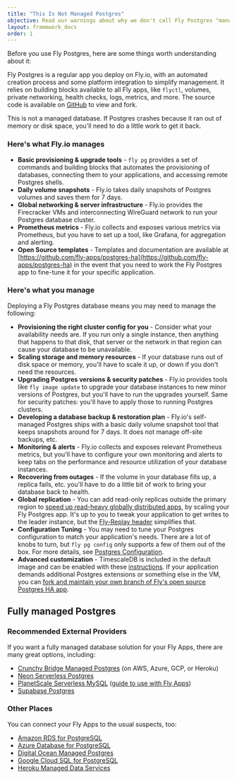 ```yaml
---
title: "This Is Not Managed Postgres"
objective: Read our warnings about why we don't call Fly Postgres "managed"!
layout: framework_docs
order: 1
---
```


Before you use Fly Postgres, here are some things worth understanding about it:

Fly Postgres is a regular app you deploy on Fly.io, with an automated creation process and some platform integration to simplify management. It relies on building blocks available to all Fly apps, like `flyctl`, volumes, private networking, health checks, logs, metrics, and more. The source code is available on [GitHub](https://github.com/fly-apps/postgres-ha) to view and fork.

This is not a managed database. If Postgres crashes because it ran out of memory or disk space, you'll need to do a little work to get it back.

### Here's what Fly.io manages

- **Basic provisioning & upgrade tools** - `fly pg` provides a set of commands and building blocks that automates the provisioning of databases, connecting them to your applications, and accessing remote Postgres shells.
- **Daily volume snapshots** - Fly.io takes daily snapshots of Postgres volumes and saves them for 7 days.
- **Global networking & server infrastructure** - Fly.io provides the Firecracker VMs and interconnecting WireGuard network to run your Postgres database cluster.
- **Prometheus metrics** - Fly.io collects and exposes various metrics via Prometheus, but you have to set up a tool, like Grafana, for aggregation and alerting.
- **Open Source templates** - Templates and documentation are available at [https://github.com/fly-apps/postgres-ha](https://github.com/fly-apps/postgres-ha) in the event that you need to work the Fly Postgres app to fine-tune it for your specific application.

### Here's what you manage

Deploying a Fly Postgres database means you may need to manage the following:

- **Provisioning the right cluster config for you** - Consider what your availability needs are. If you run only a single instance, then anything that happens to that disk, that server or the network in that region can cause your database to be unavailable.
- **Scaling storage and memory resources** - If your database runs out of disk space or memory, you'll have to scale it up, or down if you don't need the resources.
- **Upgrading Postgres versions & security patches** - Fly.io provides tools like `fly image update` to upgrade your database instances to new minor versions of Postgres, but you'll have to run the upgrades yourself. Same for security patches: you'll have to apply those to running Postgres clusters.
- **Developing a database backup & restoration plan** - Fly.io's self-managed Postgres ships with a basic daily volume snapshot tool that keeps snapshots around for 7 days. It does not manage off-site backups, etc.
- **Monitoring & alerts** - Fly.io collects and exposes relevant Prometheus metrics, but you'll have to configure your own monitoring and alerts to keep tabs on the performance and resource utilization of your database instances.
- **Recovering from outages** - If the volume in your database fills up, a replica fails, etc. you'll have to do a little bit of work to bring your database back to health.
- **Global replication** - You can add read-only replicas outside the primary region to [speed up read-heavy globally distributed apps](https://fly.io/blog/globally-distributed-postgres/),  by scaling your Fly Postgres app. It's up to you to tweak your application to get writes to the leader instance, but the [Fly-Replay header](https://fly.io/docs/reference/fly-replay/) simplifies that.
- **Configuration Tuning** - You may need to tune your Postgres configuration to match your application's needs. 
There are a lot of knobs to turn, but `fly pg config` only supports a few of them out of the box. For more details, see [Postgres Configuration](#postgres-configuration).
- **Advanced customization** - TimescaleDB is included in the default image and can be enabled with these [instructions](https://fly.io/docs/postgres/managing/enabling-timescale/). If your application demands additional Postgres extensions or something else in the VM, you can [fork and maintain your own branch of Fly's open source Postgres HA app](https://github.com/fly-apps/postgres-ha). 

## Fully managed Postgres

### Recommended External Providers

If you want a fully managed database solution for your Fly Apps, there are many great options, including:

- [Crunchy Bridge Managed Postgres](https://www.crunchydata.com/products/crunchy-bridge) (on AWS, Azure, GCP, or Heroku)
- [Neon Serverless Postgres](https://neon.tech/)
- [PlanetScale Serverless MySQL](https://planetscale.com/) ([guide to use with Fly Apps](docs/app-guides/planetscale/))
- [Supabase Postgres](https://supabase.com/database)

### Other Places

You can connect your Fly Apps to the usual suspects, too:

- [Amazon RDS for PostgreSQL](https://aws.amazon.com/rds/postgresql/)
- [Azure Database for PostgreSQL](https://azure.microsoft.com/en-us/products/postgresql/#overview)
- [Digital Ocean Managed Postgres](https://www.digitalocean.com/products/managed-databases-postgresql)
- [Google Cloud SQL for PostgreSQL](https://cloud.google.com/sql/docs/postgres/)
- [Heroku Managed Data Services](https://www.heroku.com/managed-data-services)

